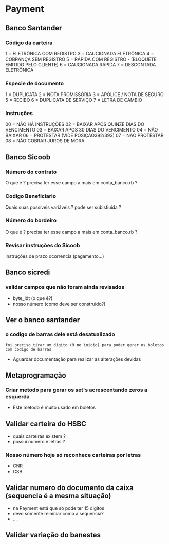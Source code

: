 # Payment

## Banco Santander

### Código da carteira

1 = ELETRÔNICA COM REGISTRO
3 = CAUCIONADA ELETRÔNICA
4 = COBRANÇA SEM REGISTRO
5 = RÁPIDA COM REGISTRO - (BLOQUETE EMITIDO PELO CLIENTE)
6 = CAUCIONADA RAPIDA
7 = DESCONTADA ELETRÔNICA

### Especie de documento

1 = DUPLICATA
2 = NOTA PROMISSÓRIA
3 = APÓLICE / NOTA DE SEGURO
5 = RECIBO
6 = DUPLICATA DE SERVIÇO
7 = LETRA DE CAMBIO

### Instruções

00 = NÃO HÁ INSTRUÇÕES
02 = BAIXAR APÓS QUINZE DIAS DO VENCIMENTO
03 = BAIXAR APÓS 30 DIAS DO VENCIMENTO
04 = NÃO BAIXAR
06 = PROTESTAR (VIDE POSIÇÃO392/393)
07 = NÃO PROTESTAR
08 = NÃO COBRAR JUROS DE MORA

## Banco Sicoob

### Número do contrato

O que é ?
precisa ter esse campo a mais em conta_banco.rb ?

### Codigo Beneficiario

Quais suas possíveis variáveis ?
pode ser subistiuida ?

### Número do bordeiro

O que é ?
precisa ter esse campo a mais em conta_banco.rb ?

### Revisar instruções do Sicoob

instruções de prazo ocorrencia (pagamento...)

## Banco sicredi

### validar campos que não foram ainda revisados

* byte_idt (o que é?)
* nosso número (como deve ser construido?)

## Ver o banco santander

### o codigo de barras dele está desatualizado

```
foi preciso tirar um digito (9 no inicio) para poder gerar os boletos com codigo de barras
```

* Aguardar documentação para realizar as alterações devidas

## Metaprogramação

### Criar metodo para gerar os set's acrescentando zeros a esquerda

* Este metodo é muito usado em boletos

## Validar carteira do HSBC

* quais carteiras existem ?
* possui numero e letras ?

### Nosso número hoje só reconhece carteiras por letras

* CNR
* CSB

## Validar numero do documento da caixa (sequencia é a mesma situação)
  * na Payment está que só pode ter 15 digitos
  * devo somente reiniciar como a sequencia?
  * ...

## Validar variação do banestes

